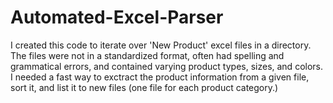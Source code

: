 # Automated-Excel-Parser

I created this code to iterate over 'New Product' excel files in a directory. The files were not in a standardized format, often had spelling and grammatical errors, and contained varying product types, sizes, and colors. I needed a fast way to exctract the product information from a given file, sort it, and list it to new files (one file for each product category.)
